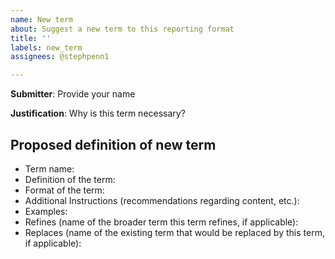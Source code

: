 ```yaml
---
name: New term
about: Suggest a new term to this reporting format
title: ''
labels: new_term
assignees: @stephpenn1

---
```


**Submitter**: Provide your name

**Justification**: Why is this term necessary?

## Proposed definition of new term
* Term name:
* Definition of the term:
* Format of the term: 
* Additional Instructions (recommendations regarding content, etc.):
* Examples: 
* Refines (name of the broader term this term refines, if applicable):
* Replaces (name of the existing term that would be replaced by this term, if applicable):
